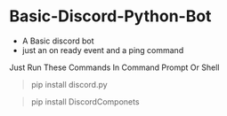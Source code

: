 # Basic-Discord-Python-Bot


* A Basic discord bot 
* just an on ready event and a ping command

Just Run These Commands In Command Prompt Or Shell
> pip install discord.py 

> pip install DiscordComponets
